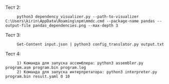 Тест 2: 

         python3 dependency_visualizer.py --path-to-visualizer C:\Users\kirin\AppData\Roaming\npm\mmdc.cmd --package-name pandas --output-file pandas_dependencies.png --max-depth 3

Тест 3: 

         Get-Content input.json | python3 config_translator.py output.txt

Тест 4:  

         1) Команда для запуска ассемблера: python3 assembler.py program.asm program.bin program.log
         2) Команда для запуска интерпретатора: python3 interpreter.py program.bin result.yaml 0 10
